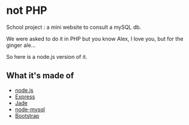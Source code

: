 not PHP
=======

School project : a mini website to consult a mySQL db.

We were asked to do it in PHP but you know Alex, I love you, but for the ginger ale...

So here is a node.js version of it.

What it's made of
-----------------

+ [node.js](http://nodejs.org/)
+ [Express](http://expressjs.com)
+ [Jade](http://jade-lang.com/)
+ [node-mysql](https://github.com/felixge/node-mysql)
+ [Bootstrap](http://twitter.github.io/bootstrap)